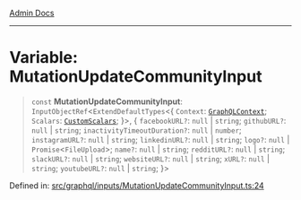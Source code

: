 [Admin Docs](/)

***

# Variable: MutationUpdateCommunityInput

> `const` **MutationUpdateCommunityInput**: `InputObjectRef`\<`ExtendDefaultTypes`\<\{ `Context`: [`GraphQLContext`](../../../context/type-aliases/GraphQLContext.md); `Scalars`: [`CustomScalars`](../../../scalars/type-aliases/CustomScalars.md); \}\>, \{ `facebookURL?`: `null` \| `string`; `githubURL?`: `null` \| `string`; `inactivityTimeoutDuration?`: `null` \| `number`; `instagramURL?`: `null` \| `string`; `linkedinURL?`: `null` \| `string`; `logo?`: `null` \| `Promise`\<`FileUpload`\>; `name?`: `null` \| `string`; `redditURL?`: `null` \| `string`; `slackURL?`: `null` \| `string`; `websiteURL?`: `null` \| `string`; `xURL?`: `null` \| `string`; `youtubeURL?`: `null` \| `string`; \}\>

Defined in: [src/graphql/inputs/MutationUpdateCommunityInput.ts:24](https://github.com/Sourya07/talawa-api/blob/3df16fa5fb47e8947dc575f048aef648ae9ebcf8/src/graphql/inputs/MutationUpdateCommunityInput.ts#L24)
